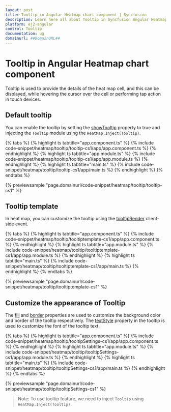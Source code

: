 ```yaml
---
layout: post
title: Tooltip in Angular Heatmap chart component | Syncfusion
description: Learn here all about Tooltip in Syncfusion Angular Heatmap chart component of Syncfusion Essential JS 2 and more.
platform: ej2-angular
control: Tooltip 
documentation: ug
domainurl: ##DomainURL##
---
```


# Tooltip in Angular Heatmap chart component

Tooltip is used to provide the details of the heat map cell, and this can be displayed, while hovering the cursor over the cell or performing tap action in touch devices.

## Default tooltip

You can enable the tooltip by setting the [showTooltip](https://ej2.syncfusion.com/angular/documentation/api/heatmap/#showtooltip) property to true and injecting the `Tooltip` module using the `HeatMap.Inject(Tooltip)`.

{% tabs %}
{% highlight ts tabtitle="app.component.ts" %}
{% include code-snippet/heatmap/tooltip/tooltip-cs1/app/app.component.ts %}
{% endhighlight %}
{% highlight ts tabtitle="app.module.ts" %}
{% include code-snippet/heatmap/tooltip/tooltip-cs1/app/app.module.ts %}
{% endhighlight %}
{% highlight ts tabtitle="main.ts" %}
{% include code-snippet/heatmap/tooltip/tooltip-cs1/app/main.ts %}
{% endhighlight %}
{% endtabs %}
  
{% previewsample "page.domainurl/code-snippet/heatmap/tooltip/tooltip-cs1" %}

## Tooltip template

In heat map, you can customize the tooltip using the [tooltipRender](https://ej2.syncfusion.com/angular/documentation/api/heatmap/#tooltiprender) client-side event.

{% tabs %}
{% highlight ts tabtitle="app.component.ts" %}
{% include code-snippet/heatmap/tooltip/tooltiptemplate-cs1/app/app.component.ts %}
{% endhighlight %}
{% highlight ts tabtitle="app.module.ts" %}
{% include code-snippet/heatmap/tooltip/tooltiptemplate-cs1/app/app.module.ts %}
{% endhighlight %}
{% highlight ts tabtitle="main.ts" %}
{% include code-snippet/heatmap/tooltip/tooltiptemplate-cs1/app/main.ts %}
{% endhighlight %}
{% endtabs %}
  
{% previewsample "page.domainurl/code-snippet/heatmap/tooltip/tooltiptemplate-cs1" %}

## Customize the appearance of Tooltip

The  [fill](https://ej2.syncfusion.com/angular/documentation/api/heatmap/tooltipSettings/#fill) and [border](https://ej2.syncfusion.com/angular/documentation/api/heatmap/tooltipSettings/#border) properties are used to customize the background color and border of the tooltip respectively. The [textStyle](https://ej2.syncfusion.com/angular/documentation/api/heatmap/tooltipSettings/#textStyle) property in the tooltip is used to customize the font of the tooltip text.

{% tabs %}
{% highlight ts tabtitle="app.component.ts" %}
{% include code-snippet/heatmap/tooltip/tooltipSettings-cs1/app/app.component.ts %}
{% endhighlight %}
{% highlight ts tabtitle="app.module.ts" %}
{% include code-snippet/heatmap/tooltip/tooltipSettings-cs1/app/app.module.ts %}
{% endhighlight %}
{% highlight ts tabtitle="main.ts" %}
{% include code-snippet/heatmap/tooltip/tooltipSettings-cs1/app/main.ts %}
{% endhighlight %}
{% endtabs %}
  
{% previewsample "page.domainurl/code-snippet/heatmap/tooltip/tooltipSettings-cs1" %}

>Note: To use tooltip feature, we need to inject `Tooltip` using `HeatMap.Inject(Tooltip)`.
